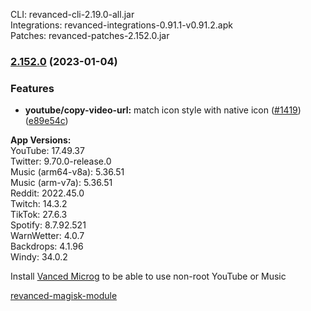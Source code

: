 CLI: revanced-cli-2.19.0-all.jar  
Integrations: revanced-integrations-0.91.1-v0.91.2.apk  
Patches: revanced-patches-2.152.0.jar  

### [2.152.0](https://github.com/revanced/revanced-patches/compare/v2.151.0...v2.152.0) (2023-01-04)
### Features
* **youtube/copy-video-url:** match icon style with native icon ([#1419](https://github.com/revanced/revanced-patches/issues/1419)) ([e89e54c](https://github.com/revanced/revanced-patches/commit/e89e54c316a2d99195d2b79e9176d34f6de0113c))

  
**App Versions:**  
YouTube: 17.49.37  
Twitter: 9.70.0-release.0  
Music (arm64-v8a): 5.36.51  
Music (arm-v7a): 5.36.51  
Reddit: 2022.45.0  
Twitch: 14.3.2  
TikTok: 27.6.3  
Spotify: 8.7.92.521  
WarnWetter: 4.0.7  
Backdrops: 4.1.96  
Windy: 34.0.2  

Install [Vanced Microg](https://github.com/TeamVanced/VancedMicroG/releases) to be able to use non-root YouTube or Music  

[revanced-magisk-module](https://github.com/j-hc/revanced-magisk-module)  
